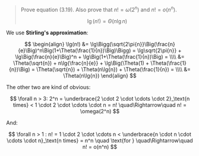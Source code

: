 > Prove equation (3.19). Also prove that $n! = \omega(2^n)$ and $n! = o(n^n)$.
>
> $$ \lg(n!) = \Theta(n\lg{n}) \tag{3.19} $$

We use **Stirling's approximation**:

$$ \begin{align}
   \lg(n!) &= \lg\Bigg(\sqrt{2\pi{n}}\Big(\frac{n}{e}\Big)^n\Big(1+\Theta(\frac{1}{n})\Big)\Bigg)
      = \lg\sqrt{2\pi{n}} + \lg\Big(\frac{n}{e}\Big)^n + \lg\Big(1+\Theta(\frac{1}{n})\Big) = \\\\
     &= \Theta(\sqrt{n}) + n\lg{\frac{n}{e}} + \lg\Big(\Theta(1) + \Theta(\frac{1}{n})\Big)
      = \Theta(\sqrt{n}) + \Theta(n\lg{n}) + \Theta(\frac{1}{n}) = \\\\
     &= \Theta(n\lg{n})
   \end{align}
$$

The other two are kind of obvious:

$$
  \forall n > 3:
  2^n = \underbrace{2 \cdot 2 \cdot \cdots \cdot 2}_\text{n times} <
        1 \cdot 2 \cdot \cdots \cdot n = n!
        \quad\Rightarrow\quad n! = \omega(2^n)
$$

And:

$$
  \forall n > 1 :
  n! = 1 \cdot 2 \cdot \cdots n < \underbrace{n \cdot n \cdot \cdots \cdot n}_\text{n times}
     = n^n \quad \text{for }
     \quad\Rightarrow\quad n! = o(n^n)
$$
